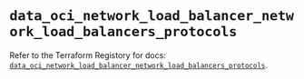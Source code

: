 # `data_oci_network_load_balancer_network_load_balancers_protocols`

Refer to the Terraform Registory for docs: [`data_oci_network_load_balancer_network_load_balancers_protocols`](https://registry.terraform.io/providers/oracle/oci/6.18.0/docs/data-sources/network_load_balancer_network_load_balancers_protocols).
